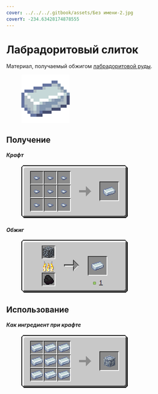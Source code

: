 ```yaml
---
cover: ../../../.gitbook/assets/Без имени-2.jpg
coverY: -234.63428174878555
---
```


# Лабрадоритовый слиток

Материал, получаемый обжигом [лабрадоритовой руды](../../rudy/labradoritovaya-ruda.md).

<figure><img src="../../../.gitbook/assets/silver_ore_ingot (1).png" alt=""><figcaption></figcaption></figure>

## Получение

#### _Крафт_

<figure><img src="../../../.gitbook/assets/silver_ore_ingot_result-x1.png" alt=""><figcaption></figcaption></figure>

#### _Обжиг_

<figure><img src="../../../.gitbook/assets/silver_ore_ingot_result.gif" alt=""><figcaption></figcaption></figure>

## Использование

#### _Как ингредиент при крафте_

<figure><img src="../../../.gitbook/assets/silver_ore_block_result-x1.png" alt=""><figcaption></figcaption></figure>
